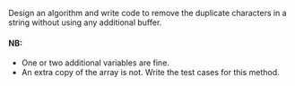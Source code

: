 Design an algorithm and write code to remove the duplicate characters in a string without using any additional buffer.
#### NB:
- One or two additional variables are fine.
- An extra copy of the array is not.
Write the test cases for this method.
